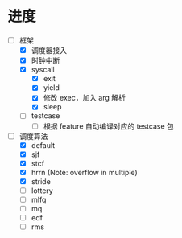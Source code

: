 # 进度
- [ ] 框架
    - [x] 调度器接入
    - [x] 时钟中断
    - [x] syscall
        - [x] exit
        - [x] yield
        - [x] 修改 exec，加入 arg 解析
        - [x] sleep
    - [ ] testcase
        - [ ] 根据 feature 自动编译对应的 testcase 包
- [ ] 调度算法
    - [x] default
    - [x] sjf
    - [x] stcf
    - [x] hrrn (Note: overflow in multiple)
    - [x] stride
    - [ ] lottery
    - [ ] mlfq
    - [ ] mq
    - [ ] edf
    - [ ] rms